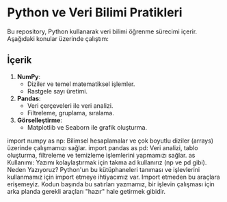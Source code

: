 # Python ve Veri Bilimi Pratikleri

Bu repository, Python kullanarak veri bilimi öğrenme sürecimi içerir. 
Aşağıdaki konular üzerinde çalıştım:

## İçerik
1. **NumPy**:
   - Diziler ve temel matematiksel işlemler.
   - Rastgele sayı üretimi.
2. **Pandas**:
   - Veri çerçeveleri ile veri analizi.
   - Filtreleme, gruplama, sıralama.
3. **Görselleştirme**:
   - Matplotlib ve Seaborn ile grafik oluşturma.

import numpy as np: Bilimsel hesaplamalar ve çok boyutlu diziler (arrays) üzerinde çalışmamızı sağlar.
import pandas as pd: Veri analizi, tablo oluşturma, filtreleme ve temizleme işlemlerini yapmamızı sağlar.
as Kullanımı: Yazımı kolaylaştırmak için takma ad kullanırız (np ve pd gibi).
Neden Yazıyoruz? Python'un bu kütüphaneleri tanıması ve işlevlerini kullanmamız için import etmeye ihtiyacımız var. Import etmeden bu araçlara erişemeyiz.
Kodun başında bu satırları yazmamız, bir işlevin çalışması için arka planda gerekli araçları "hazır" hale getirmek gibidir. 
